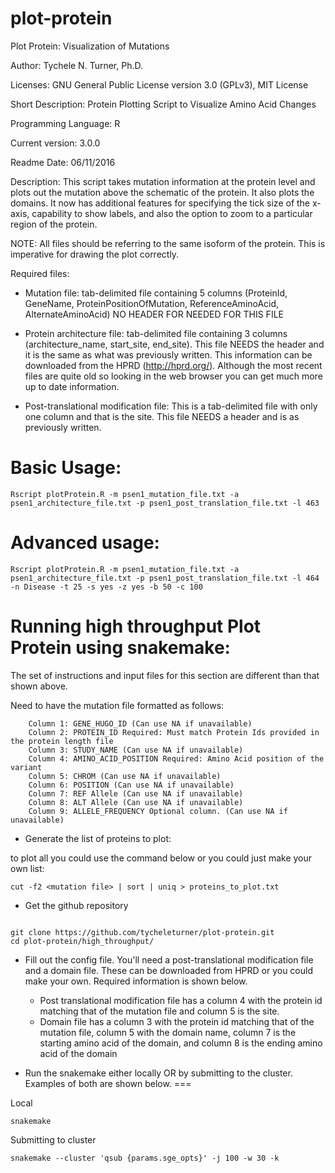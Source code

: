 plot-protein
============

Plot Protein: Visualization of Mutations

Author: Tychele N. Turner, Ph.D.

Licenses: GNU General Public License version 3.0 (GPLv3), MIT License

Short Description: Protein Plotting Script to Visualize Amino Acid Changes

Programming Language: R

Current version: 3.0.0

Readme Date: 06/11/2016

Description: This script takes mutation information at the protein level and plots out the mutation above the schematic of the protein. It also plots the domains. It now has additional features for specifying the tick size of the x-axis, capability to show labels, and also the option to zoom to a particular region of the protein. 

NOTE: All files should be referring to the same isoform of the protein. This is imperative for drawing the plot correctly.

Required files:

* Mutation file: tab-delimited file containing 5 columns (ProteinId, GeneName, ProteinPositionOfMutation, ReferenceAminoAcid, AlternateAminoAcid) NO HEADER FOR NEEDED FOR THIS FILE

* Protein architecture file: tab-delimited file containing 3 columns (architecture_name, start_site, end_site). This file NEEDS the header and it is the same as what was previously written. This information can be downloaded from the HPRD (http://hprd.org/). Although the most recent files are quite old so looking in the web browser you can get much more up to date information.

* Post-translational modification file: This is a tab-delimited file with only one column and that is the site. This file NEEDS a header and is as previously written.


Basic Usage:
==================================================
```
Rscript plotProtein.R -m psen1_mutation_file.txt -a psen1_architecture_file.txt -p psen1_post_translation_file.txt -l 463
```

Advanced usage:
==================================================
```
Rscript plotProtein.R -m psen1_mutation_file.txt -a psen1_architecture_file.txt -p psen1_post_translation_file.txt -l 464 -n Disease -t 25 -s yes -z yes -b 50 -c 100
```

Running high throughput Plot Protein using snakemake:
==================================================
The set of instructions and input files for this section are different than that shown above. 

Need to have the mutation file formatted as follows:

```
    Column 1: GENE_HUGO_ID (Can use NA if unavailable)
    Column 2: PROTEIN_ID Required: Must match Protein Ids provided in the protein length file
    Column 3: STUDY_NAME (Can use NA if unavailable)
    Column 4: AMINO_ACID_POSITION Required: Amino Acid position of the variant
    Column 5: CHROM (Can use NA if unavailable)
    Column 6: POSITION (Can use NA if unavailable)
    Column 7: REF Allele (Can use NA if unavailable)
    Column 8: ALT Allele (Can use NA if unavailable)
    Column 9: ALLELE_FREQUENCY Optional column. (Can use NA if unavailable) 
```

 * Generate the list of proteins to plot: 

to plot all you could use the command below or you could just make your own list:
```
cut -f2 <mutation file> | sort | uniq > proteins_to_plot.txt
```

 * Get the github repository

```

git clone https://github.com/tycheleturner/plot-protein.git
cd plot-protein/high_throughput/
```

 * Fill out the config file. You'll need a post-translational modification file and a domain file. These can be downloaded from HPRD or you could make your own. Required information is shown below.

	* Post translational modification file has a column 4 with the protein id matching that of the mutation file and column 5 is the site.
	* Domain file has a column 3 with the protein id matching that of the mutation file, column 5 with the domain name, column 7 is the starting amino acid of the domain, and column 8 is the ending amino acid of the domain

 * Run the snakemake either locally OR by submitting to the cluster. Examples of both are shown below. ===

Local
```
snakemake
```

Submitting to cluster 
```
snakemake --cluster 'qsub {params.sge_opts}' -j 100 -w 30 -k
```

